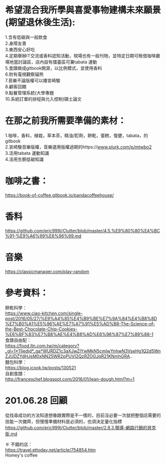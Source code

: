 # 希望混合我所學與喜愛事物建構未來願景(期望退休後生活):  
1.含有低碳與一般飲食  
2.身障友善  
3.東西安心好吃  
4.定期舉辦IT交流或香料認知活動，現場也有一般刊物，並特定日期可租借咖啡廳場地當討論區，店內設有擂臺區可兼tabata 運動   
5.食譜做成gitbook開源，以比例模式，並使用香料  
6.附有電視觀察貓熊  
7.音樂不論版權可以播宮崎駿  
8.顧客回饋  
9.點餐管理系統(大學專題  
10.系統訂單的排程與允入控制(碩士論文    

# 在那之前我所需要準備的素材：  
1.咖啡，香料，植栽，草本茶，精油/酊劑，餅乾，蛋糕，復健，tabata，的gitbook  
2.宮崎駿音樂版權，音樂選用版權過期的https://www.plurk.com/p/mtwbo2      
3.活用tabata 運動知識  
4.活用生酮低碳知識  

# 咖啡之書：  
https://book-of-coffee.gitbook.io/pandacoffeehouse/  

# 香料  
https://github.com/eric999j/Clutter/blob/master/4.5.%E9%80%80%E4%BC%91-%E9%A6%99%E6%96%99.md  

# 音樂  
https://classicmanager.com/play-random  

# 參考資料：  
餅乾科學：  
https://www.ciao-kitchen.com/single-post/2016/05/27/%E9%A4%85%E4%B9%BE%E7%9A%84%E4%B8%8D%E7%B0%A1%E5%96%AE%E7%A7%91%E5%AD%B8-The-Science-of-the-Best-Chocolate-Chip-Cookies-%E6%BF%83%E7%B8%AE%E4%B8%AD%E6%96%87%E7%89%88-1  
食譜自由配：  
https://food.ltn.com.tw/m/category?_gl=1*11iedjd*_ga*WURDZ1c3aXJwZlYwMkN5cmIwYnhwN3VseHg1Q2d5WnZJUDZYdHJsM0xNN25WR2pPUVI2QzRZOGJqR21KNmhGRA..  
麵包科學：  
https://blog.icook.tw/posts/130521  
自創食譜：  
http://franceschef.blogspot.com/2016/01/lean-dough.html?m=1  

# 201.06.28 回顧
從找尋成功的方法知道想像跟實際是不一樣的，目前沒必要一次就把整個店需要的技能一次備齊，但慢慢準備材料是必須的，也須決定量化指標    
https://github.com/eric999j/Clutter/blob/master/2.8.3.領導-網路行銷的貝克街.md  

＃ 不錯的店：  
https://travel.ettoday.net/article/754854.htm  
Homey's coffee  
